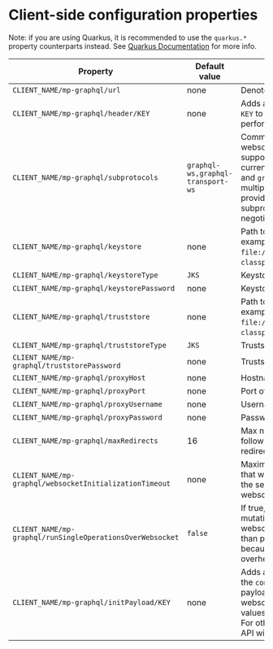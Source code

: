 Client-side configuration properties
========================

Note: if you are using Quarkus, it is recommended to use the `quarkus.*` property counterparts instead. 
See [Quarkus Documentation](https://quarkus.io/guides/all-config#quarkus-smallrye-graphql-client_quarkus-smallrye-graphql-client-smallrye-graphql-client) for more info. 

| Property | Default value | Meaning |
| ------------ | ------------- | ------------ |
| `CLIENT_NAME/mp-graphql/url` | none  | Denotes URL to connect to |
| `CLIENT_NAME/mp-graphql/header/KEY` | none  | Adds a HTTP header named `KEY` to all HTTP requests performed by the client |
| `CLIENT_NAME/mp-graphql/subprotocols` | `graphql-ws,graphql-transport-ws`  | Comma-separated list of websocket subprotocols supported by this client. We currently support `graphql-ws` and `graphql-transport-ws`. If multiple subprotocols are provided, choosing the actual subprotocol will be subject to negotiation with the server.
| `CLIENT_NAME/mp-graphql/keystore` | none  | Path to client's keystore (for example `file:/path/to/keystore` or `classpath:path/to/keystore`) |
| `CLIENT_NAME/mp-graphql/keystoreType` | `JKS` | Keystore type |
| `CLIENT_NAME/mp-graphql/keystorePassword` | none | Keystore password |
| `CLIENT_NAME/mp-graphql/truststore` | none  | Path to client's truststore (for example `file:/path/to/truststore` or `classpath:path/to/truststore`) |
| `CLIENT_NAME/mp-graphql/truststoreType` | `JKS` | Truststore type |
| `CLIENT_NAME/mp-graphql/truststorePassword` | none | Truststore password |
| `CLIENT_NAME/mp-graphql/proxyHost` | none  | Hostname of the proxy to use |
| `CLIENT_NAME/mp-graphql/proxyPort` | none  | Port of the proxy to use |
| `CLIENT_NAME/mp-graphql/proxyUsername` | none  | Username for the proxy to use |
| `CLIENT_NAME/mp-graphql/proxyPassword` | none  | Password for the proxy to use |
| `CLIENT_NAME/mp-graphql/maxRedirects` | 16  | Max number of redirects to follow. Set to 0 to disable redirects. |
| `CLIENT_NAME/mp-graphql/websocketInitializationTimeout` | none  |  Maximum time in milliseconds that will be allowed to wait for the server to acknowledge a websocket connection. |
| `CLIENT_NAME/mp-graphql/runSingleOperationsOverWebsocket` | `false`  |  If true, then queries and mutations will run over the websocket transport rather than pure HTTP. Off by default, because it has higher overhead. |
| `CLIENT_NAME/mp-graphql/initPayload/KEY` | none  | Adds a property named `KEY` to the `connection_init` message payload when negotiating a websocket connection. All values will be treated as string. For other types instatiate the API with the builder. |